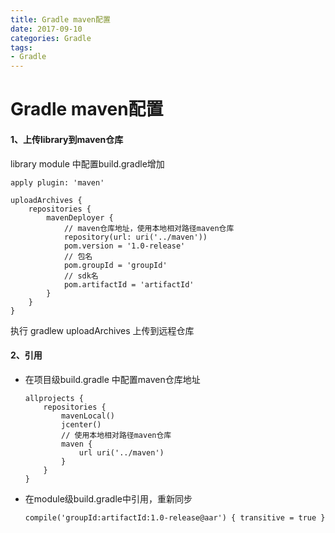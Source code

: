```yaml
---
title: Gradle maven配置
date: 2017-09-10
categories: Gradle
tags:
- Gradle
---
```


# Gradle maven配置

#### 1、上传library到maven仓库

library module 中配置build.gradle增加

```
apply plugin: 'maven'

uploadArchives {
    repositories {
        mavenDeployer {
            // maven仓库地址，使用本地相对路径maven仓库
            repository(url: uri('../maven'))
            pom.version = '1.0-release'
            // 包名
            pom.groupId = 'groupId'
            // sdk名
            pom.artifactId = 'artifactId'
        }
    }
}
```

<!-- more -->

执行 gradlew uploadArchives 上传到远程仓库

#### 2、引用

- 在项目级build.gradle 中配置maven仓库地址

  ```
  allprojects {
      repositories {
          mavenLocal()
          jcenter()
          // 使用本地相对路径maven仓库
          maven {
              url uri('../maven')
          }
      }
  }
  ```

- 在module级build.gradle中引用，重新同步

  ```
  compile('groupId:artifactId:1.0-release@aar') { transitive = true }
  ```